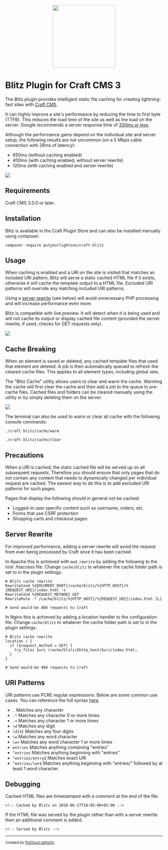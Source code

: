 <p align="center"><img width="200" src="src/icon.svg"></p>

# Blitz Plugin for Craft CMS 3

The Blitz plugin provides intelligent static file caching for creating lightning-fast sites with  [Craft CMS](https://craftcms.com/).

It can highly improve a site's performance by reducing the time to first byte (TTFB). This reduces the load time of the site as well as the load on the server. Google recommends a server response time of [200ms or less](https://developers.google.com/speed/docs/insights/Server). 

Although the performance gains depend on the individual site and server setup, the following results are not uncommon (on a 5 Mbps cable connection with 28ms of latency):

- 650ms (without caching enabled) 
- 400ms (with caching enabled, without server rewrite) 
- 120ms (with caching enabled and server rewrite)

<p><img src="docs/images/ttfb-1.2.2.png"></p>

## Requirements

Craft CMS 3.0.0 or later.

## Installation

Blitz is available in the Craft Plugin Store and can also be installed manually using composer.

    composer require putyourlightson/craft-blitz

## Usage

When caching is enabled and a URI on the site is visited that matches an included URI pattern, Blitz will serve a static cached HTML file if it exists, otherwise it will cache the template output to a HTML file. Excluded URI patterns will override any matching included URI patterns. 

Using a [server rewrite](#server-rewrite) (see below) will avoid unnecessary PHP processing and will increase performance even more.

Blitz is compatible with live preview. It will detect when it is being used and will not cache its output or display cached file content (provided the server rewrite, if used, checks for GET requests only).
<p><img src="docs/images/settings-1.0.0.png"></p>

## Cache Breaking

When an element is saved or deleted, any cached template files that used that element are deleted. A job is then automatically queued to refresh the cleared cache files. This applies to all element types, including global sets.

The "Blitz Cache" utility allows users to clear and warm the cache. Warming the cache will first clear the cache and then add a job to the queue to pre-cache files. Cached files and folders can be cleared manually using the  utility or by simply deleting them on the server.

<p><img src="docs/images/utility-1.2.0.png"></p>

The terminal can also be used to warm or clear all cache with the following console commands:

    ./craft blitz/cache/warm
    
    ./craft blitz/cache/clear

## Precautions

When a URI is cached, the static cached file will be served up on all subsequent requests. Therefore you should ensure that only pages that do not contain any content that needs to dynamically changed per individual request are cached. The easiest way to do this is to add excluded URI patterns for such pages. 

Pages that display the following should in general _not_ be cached:
- Logged-in user specific content such as username, orders, etc.
- Forms that use CSRF protection
- Shopping carts and checkout pages

## Server Rewrite

For improved performance, adding a server rewrite will avoid the request from ever being processed by Craft once it has been cached. 

In Apache this is achieved with `mod_rewrite` by adding the following to the root .htaccess file. Change `cache/blitz` to whatever the cache folder path is set to in the plugin settings.

    # Blitz cache rewrite
    RewriteCond %{DOCUMENT_ROOT}/cache/blitz/%{HTTP_HOST}/%{REQUEST_URI}/index.html -s
    RewriteCond %{REQUEST_METHOD} GET
    RewriteRule .* /cache/blitz/%{HTTP_HOST}/%{REQUEST_URI}/index.html [L]
    
    # Send would-be 404 requests to Craft

In Nginx this is achieved by adding a location handler to the configuration file. Change `cache/blitz` to whatever the cache folder path is set to in the plugin settings.

    # Blitz cache rewrite
    location / {
      if ($request_method = GET) {
        try_files $uri /cache/blitz/$http_host/$uri/index.html;
      }
    }
    
    # Send would-be 404 requests to Craft

## URI Patterns

URI patterns use PCRE regular expressions. Below are some common use cases. You can reference the full syntax [here](http://php.net/manual/en/reference.pcre.pattern.syntax.php).

- `.` Matches any character
- `.*` Matches any character 0 or more times
- `.+` Matches any character 1 or more times
- `\d` Matches any digit
- `\d{4}` Matches any four digits
- `\w` Matches any word character
- `\w+` Matches any word character 1 or more times
- `entries` Matches anything containing "entries"
- `^entries` Matches anything beginning with "entries"
- `^entries/entry$` Matches exact URI
- `^entries/\w+$` Matches anything beginning with "entries/" followed by at least 1 word character

## Debugging

Cached HTML files are timestamped with a comment at the end of the file. 

    <!-- Cached by Blitz on 2018-06-27T10:05:00+02:00 -->

If the HTML file was served by the plugin rather than with a server rewrite then an additional comment is added.

    <!-- Served by Blitz -->
  
---

<small>Created by [PutYourLightsOn](https://www.putyourlightson.net/).</small>
